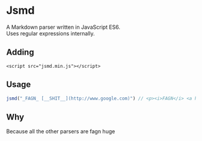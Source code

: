 # Jsmd
A Markdown parser written in JavaScript ES6.  
Uses regular expressions internally.

## Adding

    <script src="jsmd.min.js"></script>

## Usage

```javascript
jsmd("_FAGN_ [__SHIT__](http://www.google.com)") // <p><i>FAGN</i> <a href='http://www.google.com'><b>SHIT</b></a></p>
```

## Why
Because all the other parsers are fagn huge
